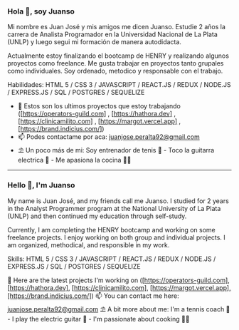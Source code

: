 ### Hola 👋, soy Juanso

Mi nombre es Juan José y mis amigos me dicen Juanso. Estudie 2 años la carrera de Analista Programador en la Universidad Nacional de La Plata (UNLP) y luego segui mi formación de manera autodidacta.

Actualmente estoy finalizando el bootcamp de HENRY y realizando algunos proyectos como freelance. Me gusta trabajar en proyectos tanto grupales como individuales. Soy ordenado, metodico y responsable con el trabajo.

Habilidades: HTML 5 / CSS 3 / JAVASCRIPT / REACT.JS / REDUX / NODE.JS / EXPRESS.JS /  SQL /  POSTGRES / SEQUELIZE

- 🔭 Estos son los ultimos proyectos que estoy trabajando  ([https://operators-guild.com] , [https://hathora.dev] , [https://clinicamilito.com] , [https://margot.vercel.app] , [https://brand.indicius.com/])
- 📫 Podes contactame por aca: juanjose.peralta92@gmail.com
- ⛱  Un poco más de mi: Soy entrenador de tenis 🎾 - Toco la guitarra electrica 🎸 - Me apasiona la cocina 👨‍🍳


-----

### Hello 👋, I'm Juanso

My name is Juan José, and my friends call me Juanso. I studied for 2 years in the Analyst Programmer program at the National University of La Plata (UNLP) and then continued my education through self-study.

Currently, I am completing the HENRY bootcamp and working on some freelance projects. I enjoy working on both group and individual projects. I am organized, methodical, and responsible in my work.

Skills: HTML 5 / CSS 3 / JAVASCRIPT / REACT.JS / REDUX / NODE.JS / EXPRESS.JS / SQL / POSTGRES / SEQUELIZE

🔭 Here are the latest projects I'm working on ([https://operators-guild.com], [https://hathora.dev], [https://clinicamilito.com], [https://margot.vercel.app],[https://brand.indicius.com/])
📫 You can contact me here: juanjose.peralta92@gmail.com
⛱ A bit more about me: I'm a tennis coach 🎾 - I play the electric guitar 🎸 - I'm passionate about cooking 👨‍🍳
